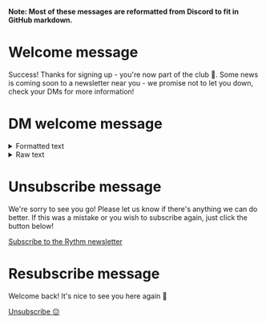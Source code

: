 <script src="https://twemoji.maxcdn.com/v/13.1.0/twemoji.min.js" integrity="sha384-gPMUf7aEYa6qc3MgqTrigJqf4gzeO6v11iPCKv+AP2S4iWRWCoWyiR+Z7rWHM/hU" crossorigin="anonymous"></script>

**Note: Most of these messages are reformatted from Discord to fit in GitHub markdown.**

# Welcome message
Success! Thanks for signing up - you're now part of the club 🎉. Some news is coming soon to a newsletter near you - we promise not to let you down, check your DMs for more information!

# DM welcome message
<details>
<summary>Formatted text</summary>
Welcome to <b>**🥁~~ ✨ Rythm Newsletter*✨ ~~**</b>
</br>As we mentioned in our announcement, we're here to stay and are working on some 🔥 new stuff, so buckle up - this is going to be a wild ride.

You can expect to be hearing about a few things from us in the newsletter 🎉
* Future product updates and leaks, we'll be keeping all of you posted on all of our progress.
* News about <img src="https://jbmagination.com/RythmReleases/assets/886182821754966026.png" alt=":rythmsmall:" width="22px"> Rythm, just in case people are writing about us or what we're doing.
* Big things happening in our community, like giveaways and fun events.
* and other fun stuff - like merch drops and stuff you'll only find out about if you stay subscribed!

We have a few important things we wanted to mention before we set off on this journey together 🙏
* Keep the bot in your server, this way we can reach you with our newsletter!
* We would love it if you used the button below to connect your email as well so we can reach you outside of Discord.

If you read all of this and decided that it isn't for you, we understand - there's a button below to unsubscribe.

\- Rythm Team, signing off

[Connect your email](https://rythm.fm/newsletter/subscribe) | [Unsubscribe 😔](#)
</details>
<details>
<summary>Raw text</summary>
Not available yet.
</details>

# Unsubscribe message
We're sorry to see you go! Please let us know if there's anything we can do better. If this was a mistake or you wish to subscribe again, just click the button below!

[Subscribe to the Rythm newsletter](#)

# Resubscribe message
Welcome back! It's nice to see you here again 🎉

[Unsubscribe 😔](#)

